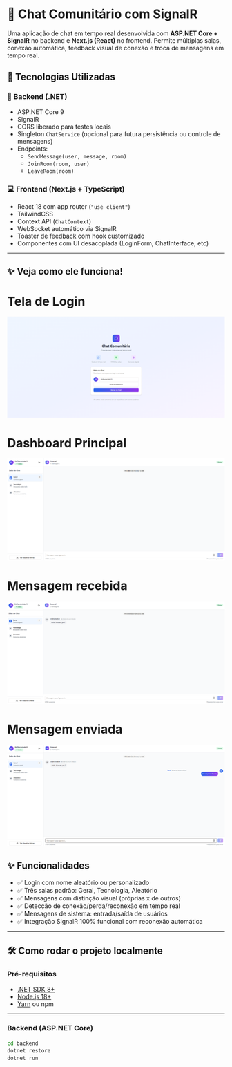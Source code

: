 # 💬 Chat Comunitário com SignalR

Uma aplicação de chat em tempo real desenvolvida com **ASP.NET Core + SignalR** no backend e **Next.js (React)** no frontend. Permite múltiplas salas, conexão automática, feedback visual de conexão e troca de mensagens em tempo real.

## 🚀 Tecnologias Utilizadas

### 🧠 Backend (.NET)
- ASP.NET Core 9
- SignalR
- CORS liberado para testes locais
- Singleton `ChatService` (opcional para futura persistência ou controle de mensagens)
- Endpoints:
  - `SendMessage(user, message, room)`
  - `JoinRoom(room, user)`
  - `LeaveRoom(room)`

### 💻 Frontend (Next.js + TypeScript)
- React 18 com app router (`"use client"`)
- TailwindCSS
- Context API (`ChatContext`)
- WebSocket automático via SignalR
- Toaster de feedback com hook customizado
- Componentes com UI desacoplada (LoginForm, ChatInterface, etc)

---
## ✨ Veja como ele funciona!

# Tela de Login

![Example Image](examples/image1.png)

# Dashboard Principal

![Example Image](examples/image2.png)


# Mensagem recebida

![Example Image](examples/image3.png)

# Mensagem enviada

![Example Image](examples/image4.png)



## ✨ Funcionalidades

- ✅ Login com nome aleatório ou personalizado
- ✅ Três salas padrão: Geral, Tecnologia, Aleatório
- ✅ Mensagens com distinção visual (próprias x de outros)
- ✅ Detecção de conexão/perda/reconexão em tempo real
- ✅ Mensagens de sistema: entrada/saída de usuários
- ✅ Integração SignalR 100% funcional com reconexão automática

---

## 🛠️ Como rodar o projeto localmente

### Pré-requisitos

- [.NET SDK 8+](https://dotnet.microsoft.com/)
- [Node.js 18+](https://nodejs.org/)
- [Yarn](https://yarnpkg.com/) ou npm

---

### Backend (ASP.NET Core)

```bash
cd backend
dotnet restore
dotnet run
